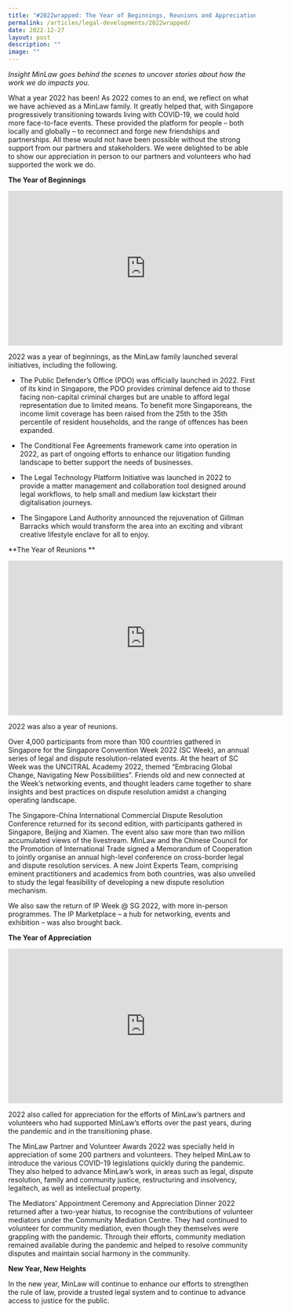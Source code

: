 ```yaml
---
title: "#2022wrapped: The Year of Beginnings, Reunions and Appreciation"
permalink: /articles/legal-developments/2022wrapped/
date: 2022-12-27
layout: post
description: ""
image: ""
---
```

<i>Insight MinLaw goes behind the scenes to uncover stories about how the work we do impacts you.</i>
<br>

What a year 2022 has been! As 2022 comes to an end, we reflect on what we have achieved as a MinLaw family. It greatly helped that, with Singapore progressively transitioning towards living with COVID-19, we could hold more face-to-face events. These provided the platform for people – both locally and globally – to reconnect and forge new friendships and partnerships. All these would not have been possible without the strong support from our partners and stakeholders. We were delighted to be able to show our appreciation in person to our partners and volunteers who had supported the work we do. 

**The Year of Beginnings**

<iframe width="560" height="315" src="https://www.youtube.com/embed/ASttGhroOWQ" title="YouTube video player" frameborder="0" allow="accelerometer; autoplay; clipboard-write; encrypted-media; gyroscope; picture-in-picture" allowfullscreen></iframe>

2022 was a year of beginnings, as the MinLaw family launched several initiatives, including the following.   

* The Public Defender’s Office (PDO) was officially launched in 2022. First of its kind in Singapore, the PDO provides criminal defence aid to those facing non-capital criminal charges but are unable to afford legal representation due to limited means. To benefit more Singaporeans, the income limit coverage has been raised from the 25th to the 35th percentile of resident households, and the range of offences has been expanded. 

* The Conditional Fee Agreements framework came into operation in 2022, as part of ongoing efforts to enhance our litigation funding landscape to better support the needs of businesses. 


* The Legal Technology Platform Initiative was launched in 2022 to provide a matter management and collaboration tool designed around legal workflows, to help small and medium law kickstart their digitalisation journeys. 

* The Singapore Land Authority announced the rejuvenation of Gillman Barracks which would transform the area into an exciting and vibrant creative lifestyle enclave for all to enjoy. 


**The Year of Reunions
**

<iframe width="560" height="315" src="https://www.youtube.com/embed/RzUTNT_kp68" title="YouTube video player" frameborder="0" allow="accelerometer; autoplay; clipboard-write; encrypted-media; gyroscope; picture-in-picture" allowfullscreen></iframe>

2022 was also a year of reunions. 

Over 4,000 participants from more than 100 countries gathered in Singapore for the Singapore Convention Week 2022 (SC Week), an annual series of legal and dispute resolution-related events. At the heart of SC Week was the UNCITRAL Academy 2022, themed “Embracing Global Change, Navigating New Possibilities”.   Friends old and new connected at the Week’s networking events, and thought leaders came together to share insights and best practices on dispute resolution amidst a changing operating landscape. 

The Singapore-China International Commercial Dispute Resolution Conference returned for its second edition, with participants gathered in Singapore, Beijing and Xiamen. The event also saw more than two million accumulated views of the livestream. MinLaw and the Chinese Council for the Promotion of International Trade signed a Memorandum of Cooperation to jointly organise an annual high-level conference on cross-border legal and dispute resolution services. A new Joint Experts Team, comprising eminent practitioners and academics from both countries, was also unveiled to study the legal feasibility of developing a new dispute resolution mechanism. 

We also saw the return of IP Week @ SG 2022, with more in-person programmes. The IP Marketplace – a hub for networking, events and exhibition – was also brought back. 

**The Year of Appreciation**

<iframe width="560" height="315" src="https://www.youtube.com/embed/lNWmkYAV-vI" title="YouTube video player" frameborder="0" allow="accelerometer; autoplay; clipboard-write; encrypted-media; gyroscope; picture-in-picture" allowfullscreen></iframe>

2022 also called for appreciation for the efforts of MinLaw’s partners and volunteers who had supported MinLaw’s efforts over the past years, during the pandemic and in the transitioning phase. 

The MinLaw Partner and Volunteer Awards 2022 was specially held in appreciation of some 200 partners and volunteers. They helped MinLaw to introduce the various COVID-19 legislations quickly during the pandemic. They also helped to advance MinLaw’s work, in areas such as legal, dispute resolution, family and community justice, restructuring and insolvency, legaltech, as well as intellectual property. 

The Mediators’ Appointment Ceremony and Appreciation Dinner 2022 returned after a two-year hiatus, to recognise the contributions of volunteer mediators under the Community Mediation Centre. They had continued to volunteer for community mediation, even though they themselves were grappling with the pandemic. Through their efforts, community mediation remained available during the pandemic and helped to resolve community disputes and maintain social harmony in the community. 

**New Year, New Heights**

In the new year, MinLaw will continue to enhance our efforts to strengthen the rule of law, provide a trusted legal system and to continue to advance access to justice for the public.